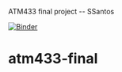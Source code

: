 ATM433 final project -- SSantos

[![Binder](https://mybinder.org/badge_logo.svg)](https://mybinder.org/v2/gh/DAES433533/<NetID>/final/HEAD)

# atm433-final
